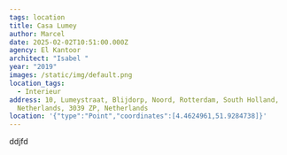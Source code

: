 ```yaml
---
tags: location
title: Casa Lumey
author: Marcel
date: 2025-02-02T10:51:00.000Z
agency: El Kantoor
architect: "Isabel "
year: "2019"
images: /static/img/default.png
location_tags:
  - Interieur
address: 10, Lumeystraat, Blijdorp, Noord, Rotterdam, South Holland,
  Netherlands, 3039 ZP, Netherlands
location: '{"type":"Point","coordinates":[4.4624961,51.9284738]}'
---
```

ddjfd
